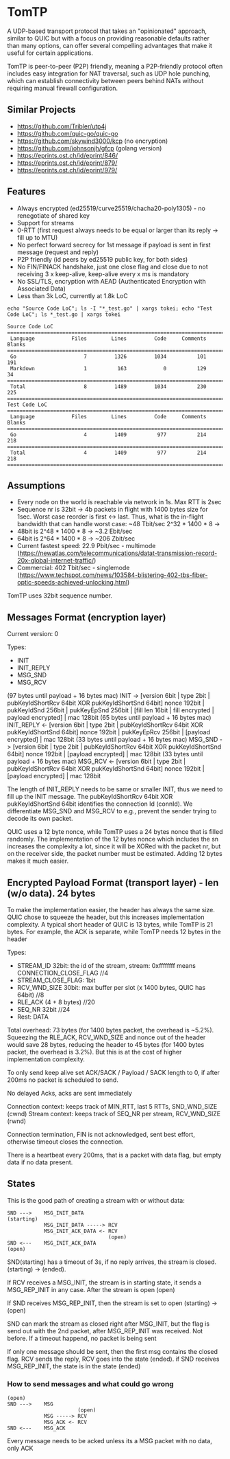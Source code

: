 # TomTP

A UDP-based transport protocol that takes an "opinionated" approach, similar to QUIC but with a focus 
on providing reasonable defaults rather than many options, can offer several compelling advantages 
that make it useful for certain applications.

TomTP is peer-to-peer (P2P) friendly, meaning a P2P-friendly protocol often includes easy integration
for NAT traversal, such as UDP hole punching, which can establish connectivity 
between peers behind NATs without requiring manual firewall configuration.

## Similar Projects

* https://github.com/Tribler/utp4j
* https://github.com/quic-go/quic-go
* https://github.com/skywind3000/kcp (no encryption)
* https://github.com/johnsonjh/gfcp (golang version)
* https://eprints.ost.ch/id/eprint/846/
* https://eprints.ost.ch/id/eprint/879/
* https://eprints.ost.ch/id/eprint/979/

## Features

* Always encrypted (ed25519/curve25519/chacha20-poly1305) - no renegotiate of shared key
* Support for streams
* 0-RTT (first request always needs to be equal or larger than its reply -> fill up to MTU)
* No perfect forward secrecy for 1st message if payload is sent in first message (request and reply)
* P2P friendly (id peers by ed25519 public key, for both sides)
* No FIN/FINACK handshake, just one close flag and close due to not receiving 3 x keep-alive, keep-alive every x ms is mandatory
* No SSL/TLS, encryption with AEAD (Authenticated Encryption with Associated Data)
* Less than 3k LoC, currently at 1.8k LoC

```
echo "Source Code LoC"; ls -I "*_test.go" | xargs tokei; echo "Test Code LoC"; ls *_test.go | xargs tokei

Source Code LoC
===============================================================================
 Language            Files        Lines         Code     Comments       Blanks
===============================================================================
 Go                      7         1326         1034          101          191
 Markdown                1          163            0          129           34
===============================================================================
 Total                   8         1489         1034          230          225
===============================================================================
Test Code LoC
===============================================================================
 Language            Files        Lines         Code     Comments       Blanks
===============================================================================
 Go                      4         1409          977          214          218
===============================================================================
 Total                   4         1409          977          214          218
===============================================================================

```

## Assumptions

* Every node on the world is reachable via network in 1s. Max RTT is 2sec
* Sequence nr is 32bit -> 4b packets in flight with 1400 bytes size for 1sec. Worst case reorder 
is first <-> last. Thus, what is the in-flight bandwidth that can handle worst case: ~48 Tbit/sec
2^32 * 1400 * 8 -> 
 * 48bit is 2^48 * 1400 * 8 -> ~3.2 Ebit/sec
 * 64bit is 2^64 * 1400 * 8 -> ~206 Zbit/sec
 * Current fastest speed: 22.9 Pbit/sec - multimode (https://newatlas.com/telecommunications/datat-transmission-record-20x-global-internet-traffic/)
 * Commercial: 402 Tbit/sec - singlemode (https://www.techspot.com/news/103584-blistering-402-tbs-fiber-optic-speeds-achieved-unlocking.html)

TomTP uses 32bit sequence number.

## Messages Format (encryption layer)

Current version: 0

Types:
* INIT
* INIT_REPLY
* MSG_SND
* MSG_RCV

(97 bytes until payload + 16 bytes mac)
INIT       -> [version 6bit | type 2bit | pubKeyIdShortRcv 64bit XOR pukKeyIdShortSnd 64bit] nonce 192bit | pukKeyIdSnd 256bit | pukKeyEpSnd 256bit | [fill len 16bit | fill encrypted | payload encrypted] | mac 128bit
(65 bytes until payload + 16 bytes mac)
INIT_REPLY <- [version 6bit | type 2bit | pubKeyIdShortRcv 64bit XOR pukKeyIdShortSnd 64bit] nonce 192bit | pukKeyEpRcv 256bit | [payload encrypted] | mac 128bit
(33 bytes until payload + 16 bytes mac)
MSG_SND    -> [version 6bit | type 2bit | pubKeyIdShortRcv 64bit XOR pukKeyIdShortSnd 64bit] nonce 192bit | [payload encrypted] | mac 128bit
(33 bytes until payload + 16 bytes mac)
MSG_RCV    <- [version 6bit | type 2bit | pubKeyIdShortRcv 64bit XOR pukKeyIdShortSnd 64bit] nonce 192bit | [payload encrypted] | mac 128bit

The length of INIT_REPLY needs to be same or smaller INIT, thus we need to fill up the INIT message. 
The pubKeyIdShortRcv 64bit XOR pukKeyIdShortSnd 64bit identifies the connection Id (connId). 
We differentiate MSG_SND and MSG_RCV to e.g., prevent the sender trying to decode its own packet.

QUIC uses a 12 byte nonce, while TomTP uses a 24 bytes nonce that is filled randomly. The implementation of the 12 bytes
nonce which includes the sn increases the complexity a lot, since it will be XORed with the packet nr, but on the
receiver side, the packet number must be estimated. Adding 12 bytes makes it much easier.

## Encrypted Payload Format (transport layer) - len (w/o data). 24 bytes

To make the implementation easier, the header has always the same size. QUIC chose to squeeze the header, but this
increases implementation complexity. A typical short header of QUIC is 13 bytes, while TomTP is 21 bytes. For example,
the ACK is separate, while TomTP needs 12 bytes in the header

Types:
* STREAM_ID 32bit: the id of the stream, stream: 0xffffffff means CONNECTION_CLOSE_FLAG //4 
* STREAM_CLOSE_FLAG: 1bit
* RCV_WND_SIZE 30bit: max buffer per slot (x 1400 bytes, QUIC has 64bit) //8
* RLE_ACK (4 + 8 bytes) //20
* SEQ_NR 32bit //24
* Rest: DATA
 
Total overhead: 73 bytes (for 1400 bytes packet, the overhead is ~5.2%). Squeezing the RLE_ACK, RCV_WND_SIZE and nonce out of the header
would save 28 bytes, reducing the header to 45 bytes (for 1400 bytes packet, the overhead is 3.2%). But this is at 
the cost of higher implementation complexity.

To only send keep alive set ACK/SACK / Payload / SACK length to 0, if after 200ms no packet is scheduled to send.

No delayed Acks, acks are sent immediately

Connection context: keeps track of MIN_RTT, last 5 RTTs, SND_WND_SIZE (cwnd)
Stream context: keeps track of SEQ_NR per stream, RCV_WND_SIZE (rwnd)

Connection termination, FIN is not acknowledged, sent best effort, otherwise timeout closes the connection.

There is a heartbeat every 200ms, that is a packet with data flag, but empty data if no data present.

## States

This is the good path of creating a stream with or without data:

```
SND --->    MSG_INIT_DATA
(starting)  
            MSG_INIT_DATA -----> RCV
            MSG_INIT_ACK_DATA <- RCV
                                 (open)
SND <---    MSG_INIT_ACK_DATA                
(open)                            
```


SND(starting) has a timeout of 3s, if no reply arrives, the stream is closed.
(starting) -> (ended). 

If RCV receives a MSG_INIT, the stream is in starting state, it 
sends a MSG_REP_INIT in any case. After the stream is open
(open)

If SND receives MSG_REP_INIT, then the stream is set to open
(starting) -> (open)

SND can mark the stream as closed right after MSG_INIT, but the flag is send
out with the 2nd packet, after MSG_REP_INIT was received. Not before. If a
timeout happend, no packet is being sent

If only one message should be sent, then the first msg contains the closed flag. 
RCV sends the reply, RCV goes into the state (ended). if SND receives MSG_REP_INIT,
the state is in the state (ended)

### How to send messages and what could go wrong

```
(open)
SND --->    MSG
                       (open)
            MSG -----> RCV
            MSG_ACK <- RCV
SND <---    MSG_ACK                       
```

Every message needs to be acked unless its a MSG packet with no data, only ACK